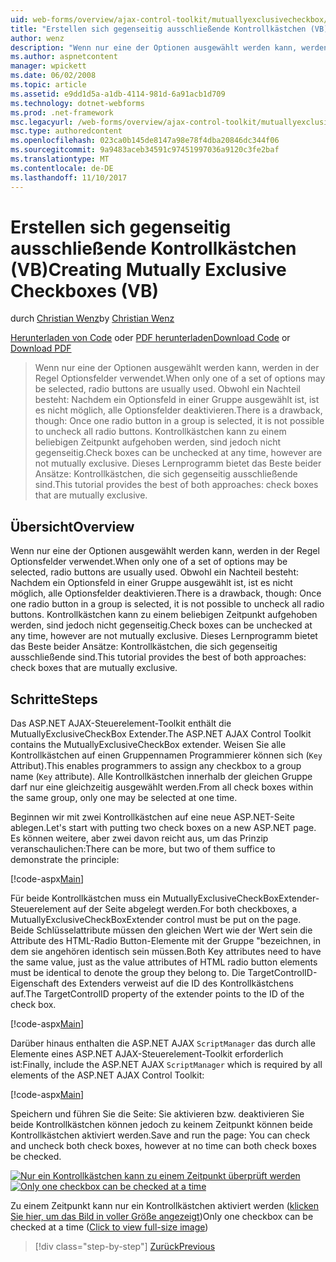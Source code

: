 ```yaml
---
uid: web-forms/overview/ajax-control-toolkit/mutuallyexclusivecheckbox/creating-mutually-exclusive-checkboxes-vb
title: "Erstellen sich gegenseitig ausschließende Kontrollkästchen (VB) | Microsoft Docs"
author: wenz
description: "Wenn nur eine der Optionen ausgewählt werden kann, werden in der Regel Optionsfelder verwendet. Obwohl ein Nachteil besteht: Nachdem ein Optionsfeld in einer Gruppe ausgewählt ist,..."
ms.author: aspnetcontent
manager: wpickett
ms.date: 06/02/2008
ms.topic: article
ms.assetid: e9dd1d5a-a1db-4114-981d-6a91acb1d709
ms.technology: dotnet-webforms
ms.prod: .net-framework
msc.legacyurl: /web-forms/overview/ajax-control-toolkit/mutuallyexclusivecheckbox/creating-mutually-exclusive-checkboxes-vb
msc.type: authoredcontent
ms.openlocfilehash: 023ca0b145de8147a98e78f4dba20846dc344f06
ms.sourcegitcommit: 9a9483aceb34591c97451997036a9120c3fe2baf
ms.translationtype: MT
ms.contentlocale: de-DE
ms.lasthandoff: 11/10/2017
---
```

<a name="creating-mutually-exclusive-checkboxes-vb"></a><span data-ttu-id="6ca92-104">Erstellen sich gegenseitig ausschließende Kontrollkästchen (VB)</span><span class="sxs-lookup"><span data-stu-id="6ca92-104">Creating Mutually Exclusive Checkboxes (VB)</span></span>
====================
<span data-ttu-id="6ca92-105">durch [Christian Wenz](https://github.com/wenz)</span><span class="sxs-lookup"><span data-stu-id="6ca92-105">by [Christian Wenz](https://github.com/wenz)</span></span>

<span data-ttu-id="6ca92-106">[Herunterladen von Code](http://download.microsoft.com/download/9/3/f/93f8daea-bebd-4821-833b-95205389c7d0/MutuallyExclusiveCheckBox0.vb.zip) oder [PDF herunterladen](http://download.microsoft.com/download/b/6/a/b6ae89ee-df69-4c87-9bfb-ad1eb2b23373/mutuallyexclusivecheckbox0VB.pdf)</span><span class="sxs-lookup"><span data-stu-id="6ca92-106">[Download Code](http://download.microsoft.com/download/9/3/f/93f8daea-bebd-4821-833b-95205389c7d0/MutuallyExclusiveCheckBox0.vb.zip) or [Download PDF](http://download.microsoft.com/download/b/6/a/b6ae89ee-df69-4c87-9bfb-ad1eb2b23373/mutuallyexclusivecheckbox0VB.pdf)</span></span>

> <span data-ttu-id="6ca92-107">Wenn nur eine der Optionen ausgewählt werden kann, werden in der Regel Optionsfelder verwendet.</span><span class="sxs-lookup"><span data-stu-id="6ca92-107">When only one of a set of options may be selected, radio buttons are usually used.</span></span> <span data-ttu-id="6ca92-108">Obwohl ein Nachteil besteht: Nachdem ein Optionsfeld in einer Gruppe ausgewählt ist, ist es nicht möglich, alle Optionsfelder deaktivieren.</span><span class="sxs-lookup"><span data-stu-id="6ca92-108">There is a drawback, though: Once one radio button in a group is selected, it is not possible to uncheck all radio buttons.</span></span> <span data-ttu-id="6ca92-109">Kontrollkästchen kann zu einem beliebigen Zeitpunkt aufgehoben werden, sind jedoch nicht gegenseitig.</span><span class="sxs-lookup"><span data-stu-id="6ca92-109">Check boxes can be unchecked at any time, however are not mutually exclusive.</span></span> <span data-ttu-id="6ca92-110">Dieses Lernprogramm bietet das Beste beider Ansätze: Kontrollkästchen, die sich gegenseitig ausschließende sind.</span><span class="sxs-lookup"><span data-stu-id="6ca92-110">This tutorial provides the best of both approaches: check boxes that are mutually exclusive.</span></span>


## <a name="overview"></a><span data-ttu-id="6ca92-111">Übersicht</span><span class="sxs-lookup"><span data-stu-id="6ca92-111">Overview</span></span>

<span data-ttu-id="6ca92-112">Wenn nur eine der Optionen ausgewählt werden kann, werden in der Regel Optionsfelder verwendet.</span><span class="sxs-lookup"><span data-stu-id="6ca92-112">When only one of a set of options may be selected, radio buttons are usually used.</span></span> <span data-ttu-id="6ca92-113">Obwohl ein Nachteil besteht: Nachdem ein Optionsfeld in einer Gruppe ausgewählt ist, ist es nicht möglich, alle Optionsfelder deaktivieren.</span><span class="sxs-lookup"><span data-stu-id="6ca92-113">There is a drawback, though: Once one radio button in a group is selected, it is not possible to uncheck all radio buttons.</span></span> <span data-ttu-id="6ca92-114">Kontrollkästchen kann zu einem beliebigen Zeitpunkt aufgehoben werden, sind jedoch nicht gegenseitig.</span><span class="sxs-lookup"><span data-stu-id="6ca92-114">Check boxes can be unchecked at any time, however are not mutually exclusive.</span></span> <span data-ttu-id="6ca92-115">Dieses Lernprogramm bietet das Beste beider Ansätze: Kontrollkästchen, die sich gegenseitig ausschließende sind.</span><span class="sxs-lookup"><span data-stu-id="6ca92-115">This tutorial provides the best of both approaches: check boxes that are mutually exclusive.</span></span>

## <a name="steps"></a><span data-ttu-id="6ca92-116">Schritte</span><span class="sxs-lookup"><span data-stu-id="6ca92-116">Steps</span></span>

<span data-ttu-id="6ca92-117">Das ASP.NET AJAX-Steuerelement-Toolkit enthält die MutuallyExclusiveCheckBox Extender.</span><span class="sxs-lookup"><span data-stu-id="6ca92-117">The ASP.NET AJAX Control Toolkit contains the MutuallyExclusiveCheckBox extender.</span></span> <span data-ttu-id="6ca92-118">Weisen Sie alle Kontrollkästchen auf einen Gruppennamen Programmierer können sich (`Key` Attribut).</span><span class="sxs-lookup"><span data-stu-id="6ca92-118">This enables programmers to assign any checkbox to a group name (`Key` attribute).</span></span> <span data-ttu-id="6ca92-119">Alle Kontrollkästchen innerhalb der gleichen Gruppe darf nur eine gleichzeitig ausgewählt werden.</span><span class="sxs-lookup"><span data-stu-id="6ca92-119">From all check boxes within the same group, only one may be selected at one time.</span></span>

<span data-ttu-id="6ca92-120">Beginnen wir mit zwei Kontrollkästchen auf eine neue ASP.NET-Seite ablegen.</span><span class="sxs-lookup"><span data-stu-id="6ca92-120">Let's start with putting two check boxes on a new ASP.NET page.</span></span> <span data-ttu-id="6ca92-121">Es können weitere, aber zwei davon reicht aus, um das Prinzip veranschaulichen:</span><span class="sxs-lookup"><span data-stu-id="6ca92-121">There can be more, but two of them suffice to demonstrate the principle:</span></span>

[!code-aspx[Main](creating-mutually-exclusive-checkboxes-vb/samples/sample1.aspx)]

<span data-ttu-id="6ca92-122">Für beide Kontrollkästchen muss ein MutuallyExclusiveCheckBoxExtender-Steuerelement auf der Seite abgelegt werden.</span><span class="sxs-lookup"><span data-stu-id="6ca92-122">For both checkboxes, a MutuallyExclusiveCheckBoxExtender control must be put on the page.</span></span> <span data-ttu-id="6ca92-123">Beide Schlüsselattribute müssen den gleichen Wert wie der Wert sein die Attribute des HTML-Radio Button-Elemente mit der Gruppe "bezeichnen, in dem sie angehören identisch sein müssen.</span><span class="sxs-lookup"><span data-stu-id="6ca92-123">Both Key attributes need to have the same value, just as the value attributes of HTML radio button elements must be identical to denote the group they belong to.</span></span> <span data-ttu-id="6ca92-124">Die TargetControlID-Eigenschaft des Extenders verweist auf die ID des Kontrollkästchens auf.</span><span class="sxs-lookup"><span data-stu-id="6ca92-124">The TargetControlID property of the extender points to the ID of the check box.</span></span>

[!code-aspx[Main](creating-mutually-exclusive-checkboxes-vb/samples/sample2.aspx)]

<span data-ttu-id="6ca92-125">Darüber hinaus enthalten die ASP.NET AJAX `ScriptManager` das durch alle Elemente eines ASP.NET AJAX-Steuerelement-Toolkit erforderlich ist:</span><span class="sxs-lookup"><span data-stu-id="6ca92-125">Finally, include the ASP.NET AJAX `ScriptManager` which is required by all elements of the ASP.NET AJAX Control Toolkit:</span></span>

[!code-aspx[Main](creating-mutually-exclusive-checkboxes-vb/samples/sample3.aspx)]

<span data-ttu-id="6ca92-126">Speichern und führen Sie die Seite: Sie aktivieren bzw. deaktivieren Sie beide Kontrollkästchen können jedoch zu keinem Zeitpunkt können beide Kontrollkästchen aktiviert werden.</span><span class="sxs-lookup"><span data-stu-id="6ca92-126">Save and run the page: You can check and uncheck both check boxes, however at no time can both check boxes be checked.</span></span>


<span data-ttu-id="6ca92-127">[![Nur ein Kontrollkästchen kann zu einem Zeitpunkt überprüft werden](creating-mutually-exclusive-checkboxes-vb/_static/image2.png)](creating-mutually-exclusive-checkboxes-vb/_static/image1.png)</span><span class="sxs-lookup"><span data-stu-id="6ca92-127">[![Only one checkbox can be checked at a time](creating-mutually-exclusive-checkboxes-vb/_static/image2.png)](creating-mutually-exclusive-checkboxes-vb/_static/image1.png)</span></span>

<span data-ttu-id="6ca92-128">Zu einem Zeitpunkt kann nur ein Kontrollkästchen aktiviert werden ([klicken Sie hier, um das Bild in voller Größe angezeigt](creating-mutually-exclusive-checkboxes-vb/_static/image3.png))</span><span class="sxs-lookup"><span data-stu-id="6ca92-128">Only one checkbox can be checked at a time ([Click to view full-size image](creating-mutually-exclusive-checkboxes-vb/_static/image3.png))</span></span>

>[!div class="step-by-step"]
[<span data-ttu-id="6ca92-129">Zurück</span><span class="sxs-lookup"><span data-stu-id="6ca92-129">Previous</span></span>](creating-mutually-exclusive-checkboxes-cs.md)
